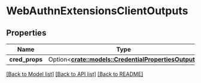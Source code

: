# WebAuthnExtensionsClientOutputs

## Properties

Name | Type | Description | Notes
------------ | ------------- | ------------- | -------------
**cred_props** | Option<[**crate::models::CredentialPropertiesOutput**](CredentialPropertiesOutput.md)> |  | [optional]

[[Back to Model list]](../README.md#documentation-for-models) [[Back to API list]](../README.md#documentation-for-api-endpoints) [[Back to README]](../README.md)


